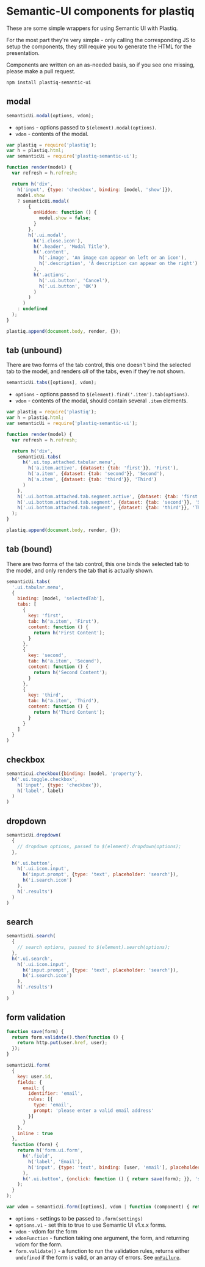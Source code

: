 # Semantic-UI components for plastiq

These are some simple wrappers for using Semantic UI with Plastiq.

For the most part they're very simple - only calling the corresponding JS to setup the components, they still require you to generate the HTML for the presentation.

Components are written on an as-needed basis, so if you see one missing, please make a pull request.

```bash
npm install plastiq-semantic-ui
```

## modal

```JavaScript
semanticUi.modal(options, vdom);
```

* `options` - options passed to `$(element).modal(options)`.
* `vdom` - contents of the modal.

```JavaScript
var plastiq = require('plastiq');
var h = plastiq.html;
var semanticUi = require('plastiq-semantic-ui');

function render(model) {
  var refresh = h.refresh;

  return h('div',
    h('input', {type: 'checkbox', binding: [model, 'show']}),
    model.show
    ? semanticUi.modal(
        {
          onHidden: function () {
            model.show = false;
          }
        },
        h('.ui.modal',
          h('i.close.icon'),
          h('.header', 'Modal Title'),
          h('.content',
            h('.image', 'An image can appear on left or an icon'),
            h('.description', 'A description can appear on the right')
          ),
          h('.actions',
            h('.ui.button', 'Cancel'),
            h('.ui.button', 'OK')
          )
        )
      )
    : undefined
  );
}

plastiq.append(document.body, render, {});
```

## tab (unbound)

There are two forms of the tab control, this one doesn't bind the selected tab to the model, and renders _all_ of the tabs, even if they're not shown.

```JavaScript
semanticUi.tabs([options], vdom);
```

* `options` - options passed to `$(element).find('.item').tab(options)`.
* `vdom` - contents of the modal, should contain several `.item` elements.

```JavaScript
var plastiq = require('plastiq');
var h = plastiq.html;
var semanticUi = require('plastiq-semantic-ui');

function render(model) {
  var refresh = h.refresh;

  return h('div',
    semanticUi.tabs(
      h('.ui.top.attached.tabular.menu',
        h('a.item.active', {dataset: {tab: 'first'}}, 'First'),
        h('a.item', {dataset: {tab: 'second'}}, 'Second'),
        h('a.item', {dataset: {tab: 'third'}}, 'Third')
      )
    ),
    h('.ui.bottom.attached.tab.segment.active', {dataset: {tab: 'first'}}, 'First'),
    h('.ui.bottom.attached.tab.segment', {dataset: {tab: 'second'}}, 'Second'),
    h('.ui.bottom.attached.tab.segment', {dataset: {tab: 'third'}}, 'Third')
  );
}

plastiq.append(document.body, render, {});
```

## tab (bound)

There are two forms of the tab control, this one binds the selected tab to the model, and only renders the tab that is actually shown.

```js
semanticUi.tabs(
  '.ui.tabular.menu',
  {
    binding: [model, 'selectedTab'],
    tabs: [
      {
        key: 'first',
        tab: h('a.item', 'First'),
        content: function () {
          return h('First Content');
        }
      },
      {
        key: 'second',
        tab: h('a.item', 'Second'),
        content: function () {
          return h('Second Content');
        }
      },
      {
        key: 'third',
        tab: h('a.item', 'Third'),
        content: function () {
          return h('Third Content');
        }
      }
    ]
  }
)
```

## checkbox

```js
semanticui.checkbox({binding: [model, 'property'},
  h('.ui.toggle.checkbox',
    h('input', {type: 'checkbox'}),
    h('label', label)
  )
)
```

## dropdown

```js
semanticUi.dropdown(
  {
    // dropdown options, passed to $(element).dropdown(options);
  },

  h('.ui.button',
    h('.ui.icon.input',
      h('input.prompt', {type: 'text', placeholder: 'search'}),
      h('i.search.icon')
    ),
    h('.results')
  )
)
```

## search

```js
semanticUi.search(
  {
    // search options, passed to $(element).search(options);
  },
  h('.ui.search',
    h('.ui.icon.input',
      h('input.prompt', {type: 'text', placeholder: 'search'}),
      h('i.search.icon')
    ),
    h('.results')
  )
)
```

## form validation

```js
function save(form) {
  return form.validate().then(function () {
    return http.put(user.href, user);
  });
}

semanticUi.form(
  {
    key: user.id,
    fields: {
      email: {
        identifier: 'email',
        rules: [{
          type: 'email',
          prompt: 'please enter a valid email address'
        }]
      }
    },
    inline : true
  },
  function (form) {
    return h('form.ui.form',
      h('.field',
        h('label', 'Email'),
        h('input', {type: 'text', binding: [user, 'email'], placeholder: 'Email', name: 'email'})
      ),
      h('.ui.button', {onclick: function () { return save(form); }}, 'save')
    );
  }
);
```

```js
var vdom = semanticUi.form([options], vdom | function (component) { return vdom; });
```

* `options` - settings to be passed to `.form(settings)`
* `options.v1` - set this to true to use Semantic UI v1.x.x forms.
* `vdom` - vdom for the form
* `vdomFunction` - function taking one argument, the form, and returning vdom for the form.
* `form.validate()` - a function to run the validation rules, returns either `undefined` if the form is valid, or an array of errors. See [`onFailure`](http://semantic-ui.com/behaviors/form.html#/settings).

